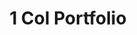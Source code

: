 ---
title:			"1 Col Portfolio"
slug:			1-col-portfolio
src:			/template-overviews/1-col-portfolio
categories:		template portfolios unstyled
description:	"An unstyled, single column, portfolio page template perfect for showcasing a group of detailed projects."
bump:			"A one column portfolio template."
img-src:		/img/templates/1-col-portfolio.jpg
img-desc:		"Free Bootstrap 4 Portfolio Template"
layout:			template-overview

meta-title: "One Column Portfolio - Free Bootstrap Template"
meta-description: "A single column portfolio page template for Bootstrap 4. All Start Bootstrap templates are free to use and open source."

features:
  - Single column portfolio layout
  - Item heading, subheading, and description areas

long-description: "1 Col Portfolio is a single column portfolio page template. Each portfolio item includes an image, project title heading, a subheading, and a description block. This template is ideal for showcasing a smaller list of more detailed projects."

alt-version:		"no"
user-version:		"no"

v4-version:			"yes"
alt-v4:				"https://github.com/BlackrockDigital/startbootstrap-1-col-portfolio/archive/v4-dev.zip"

redirect_from:
  - /1-col-portfolio/
  - /1-col-portfolio.php/
  - /downloads/1-col-portfolio.zip/
---